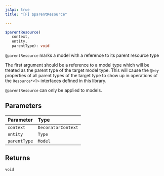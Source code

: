 ```yaml
---
jsApi: true
title: "[F] $parentResource"

---
```

```ts
$parentResource(
   context, 
   entity, 
   parentType): void
```

`@parentResource` marks a model with a reference to its parent resource type

The first argument should be a reference to a model type which will be treated as the parent
type of the target model type.  This will cause the `@key` properties of all parent types of
the target type to show up in operations of the `Resource*<T>` interfaces defined in this library.

`@parentResource` can only be applied to models.

## Parameters

| Parameter | Type |
| :------ | :------ |
| `context` | `DecoratorContext` |
| `entity` | `Type` |
| `parentType` | `Model` |

## Returns

`void`
